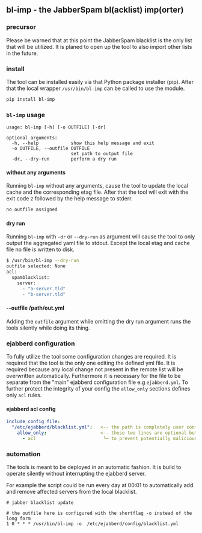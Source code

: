 ## bl-imp - the JabberSpam bl(acklist) imp(orter)

### precursor
Please be warned that at this point the JabberSpam blacklist is the only list that will be utilized. It is planed to
open up the tool to also import other lists in the future.

### install
The tool can be installed easily via that Python package installer (pip). After that the local wrapper `/usr/bin/bl-imp`
can be called to use the module.
```bash
pip install bl-imp
```

### `bl-imp` usage
```
usage: bl-imp [-h] [-o OUTFILE] [-dr]

optional arguments:
  -h, --help            show this help message and exit
  -o OUTFILE, --outfile OUTFILE
                        set path to output file
  -dr, --dry-run        perform a dry run
```

#### without any arguments
Running `bl-imp` without any arguments, cause the tool to update the local cache and the corresponding etag file. After
that the tool will exit with the exit code `2` followed by the help message to stderr.

```bash
no outfile assigned
```

#### dry run
Running `bl-imp` with `-dr` or `--dry-run` as argument will cause the tool to only output the aggregated yaml file to
stdout. Except the local etag and cache file no file is written to disk.

```bash
$ /usr/bin/bl-imp --dry-run
outfile selected: None
acl:
  spamblacklist:
    server:
      - "a-server.tld"
      - "b-server.tld"
```

#### --outfile /path/out.yml
Adding the `outfile` argument while omitting the dry run argument runs the tools  silently while doing its thing.

### ejabberd configuration
To fully utilize the tool some configuration changes are required.
It is required that the tool is the only one editing the defined yml file. It is required because any local change not
present in the remote list will be overwritten automatically.
Furthermore it is necessary for the file to be separate from the "main" ejabberd configuration file e.g `ejabberd.yml`.
To further protect the integrity of your config the `allow_only` sections defines only `acl` rules.

#### ejabberd acl config
```yaml
include_config_file:
  "/etc/ejabberd/blacklist.yml":   <-- the path is completely user configurable
    allow_only:                    <-- these two lines are optional but recommended
      - acl                         └─ to prevent potentially malicious acls to not incluse anthing but ACL rules
```

### automation
The tools is meant to be deployed in an automatic fashion. It is build to operate silently without interrupting the
ejabberd server.

For example the script could be run every day at 00:01 to automatically add and remove affected servers from the local
blacklist.

```cron
# jabber blacklist update

# the outfile here is configured with the shortflag -o instead of the long form
1 0 * * * /usr/bin/bl-imp -o  /etc/ejabberd/config/blacklist.yml
```
